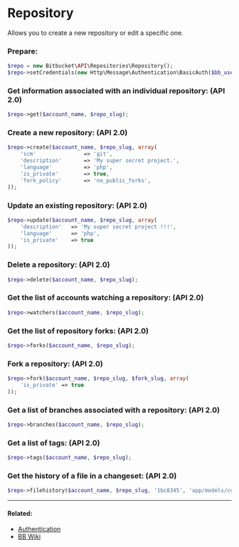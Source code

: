 # Repository

Allows you to create a new repository or edit a specific one.

### Prepare:
```php
$repo = new Bitbucket\API\Repositories\Repository();
$repo->setCredentials(new Http\Message\Authentication\BasicAuth($bb_user, $bb_pass));
```

### Get information associated with an individual repository: (API 2.0)

```php
$repo->get($account_name, $repo_slug);
```

### Create a new repository: (API 2.0)

```php
$repo->create($account_name, $repo_slug, array(
    'scm'               => 'git',
    'description'       => 'My super secret project.',
    'language'          => 'php',
    'is_private'        => true,
    'fork_policy'       => 'no_public_forks',
));
```

### Update an existing repository: (API 2.0)

```php
$repo->update($account_name, $repo_slug, array(
    'description'   => 'My super secret project !!!',
    'language'      => 'php',
    'is_private'    => true
));
```

### Delete a repository: (API 2.0)

```php
$repo->delete($account_name, $repo_slug);
```

### Get the list of accounts watching a repository: (API 2.0)

```php
$repo->watchers($account_name, $repo_slug);
```

### Get the list of repository forks: (API 2.0)

```php
$repo->forks($account_name, $repo_slug);
```

### Fork a repository: (API 2.0)

```php
$repo->fork($account_name, $repo_slug, $fork_slug, array(
    'is_private' => true
));
```

### Get a list of branches associated with a repository: (API 2.0)

```php
$repo->branches($account_name, $repo_slug);
```

### Get a list of tags: (API 2.0)

```php
$repo->tags($account_name, $repo_slug);
```

### Get the history of a file in a changeset: (API 2.0)

```php
$repo->filehistory($account_name, $repo_slug, '1bc8345', 'app/models/core.php')
```

----

#### Related:
  * [Authentication](../../examples/authentication.md)
  * [BB Wiki](https://developer.atlassian.com/cloud/bitbucket/rest/api-group-repositories/#api-repositories-workspace-get)
